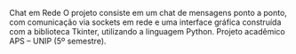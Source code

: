 Chat em Rede 
O projeto consiste em um chat de mensagens ponto a ponto, com comunicação via sockets em rede e uma interface gráfica construída com a biblioteca Tkinter, utilizando a linguagem Python. Projeto acadêmico APS – UNIP (5º semestre).


